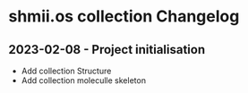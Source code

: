 # shmii.os collection Changelog

## 2023-02-08 - Project initialisation

- Add collection Structure
- Add collection moleculle skeleton
